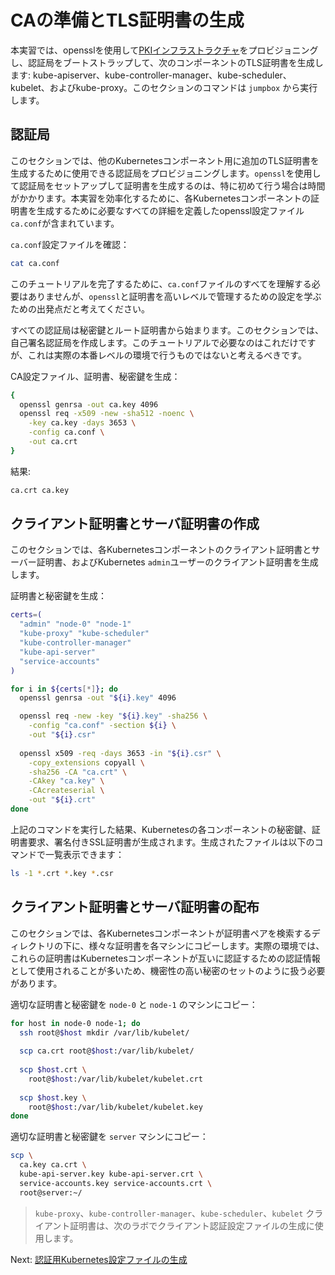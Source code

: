 # CAの準備とTLS証明書の生成

本実習では、opensslを使用して[PKIインフラストラクチャ](https://en.wikipedia.org/wiki/Public_key_infrastructure)をプロビジョニングし、認証局をブートストラップして、次のコンポーネントのTLS証明書を生成します: kube-apiserver、kube-controller-manager、kube-scheduler、kubelet、およびkube-proxy。このセクションのコマンドは `jumpbox` から実行します。

## 認証局

このセクションでは、他のKubernetesコンポーネント用に追加のTLS証明書を生成するために使用できる認証局をプロビジョニングします。`openssl`を使用して認証局をセットアップして証明書を生成するのは、特に初めて行う場合は時間がかかります。本実習を効率化するために、各Kubernetesコンポーネントの証明書を生成するために必要なすべての詳細を定義したopenssl設定ファイル`ca.conf`が含まれています。

`ca.conf`設定ファイルを確認：

```bash
cat ca.conf
```

このチュートリアルを完了するために、`ca.conf`ファイルのすべてを理解する必要はありませんが、`openssl`と証明書を高いレベルで管理するための設定を学ぶための出発点だと考えてください。

すべての認証局は秘密鍵とルート証明書から始まります。このセクションでは、自己署名認証局を作成します。このチュートリアルで必要なのはこれだけですが、これは実際の本番レベルの環境で行うものではないと考えるべきです。

CA設定ファイル、証明書、秘密鍵を生成：

```bash
{
  openssl genrsa -out ca.key 4096
  openssl req -x509 -new -sha512 -noenc \
    -key ca.key -days 3653 \
    -config ca.conf \
    -out ca.crt
}
```

結果:

```txt
ca.crt ca.key
```

## クライアント証明書とサーバ証明書の作成

このセクションでは、各Kubernetesコンポーネントのクライアント証明書とサーバー証明書、およびKubernetes `admin`ユーザーのクライアント証明書を生成します。

証明書と秘密鍵を生成：

```bash
certs=(
  "admin" "node-0" "node-1"
  "kube-proxy" "kube-scheduler"
  "kube-controller-manager"
  "kube-api-server"
  "service-accounts"
)
```

```bash
for i in ${certs[*]}; do
  openssl genrsa -out "${i}.key" 4096

  openssl req -new -key "${i}.key" -sha256 \
    -config "ca.conf" -section ${i} \
    -out "${i}.csr"
  
  openssl x509 -req -days 3653 -in "${i}.csr" \
    -copy_extensions copyall \
    -sha256 -CA "ca.crt" \
    -CAkey "ca.key" \
    -CAcreateserial \
    -out "${i}.crt"
done
```

上記のコマンドを実行した結果、Kubernetesの各コンポーネントの秘密鍵、証明書要求、署名付きSSL証明書が生成されます。生成されたファイルは以下のコマンドで一覧表示できます：

```bash
ls -1 *.crt *.key *.csr
```

## クライアント証明書とサーバ証明書の配布

このセクションでは、各Kubernetesコンポーネントが証明書ペアを検索するディレクトリの下に、様々な証明書を各マシンにコピーします。実際の環境では、これらの証明書はKubernetesコンポーネントが互いに認証するための認証情報として使用されることが多いため、機密性の高い秘密のセットのように扱う必要があります。

適切な証明書と秘密鍵を `node-0` と `node-1` のマシンにコピー：

```bash
for host in node-0 node-1; do
  ssh root@$host mkdir /var/lib/kubelet/
  
  scp ca.crt root@$host:/var/lib/kubelet/
    
  scp $host.crt \
    root@$host:/var/lib/kubelet/kubelet.crt
    
  scp $host.key \
    root@$host:/var/lib/kubelet/kubelet.key
done
```

適切な証明書と秘密鍵を `server` マシンにコピー：

```bash
scp \
  ca.key ca.crt \
  kube-api-server.key kube-api-server.crt \
  service-accounts.key service-accounts.crt \
  root@server:~/
```

> `kube-proxy`、`kube-controller-manager`、`kube-scheduler`、`kubelet` クライアント証明書は、次のラボでクライアント認証設定ファイルの生成に使用します。

Next: [認証用Kubernetes設定ファイルの生成](05-kubernetes-configuration-files.md)
